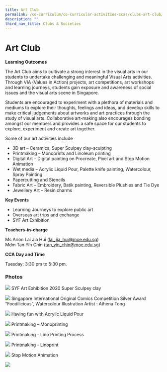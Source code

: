 ```yaml
---
title: Art Club
permalink: /co-curriculum/co-curricular-activities-ccas/clubs-art-club/
description: ""
third_nav_title: Clubs & Societies
---
```

# **Art Club**

**Learning Outcomes**

The Art Club aims to cultivate a strong interest in the visual arts in our students to undertake challenging and meaningful Visual Arts activities. Through VIA (Values in Action) projects, art competitions, art workshops and learning journeys, students gain exposure and awareness of social issues and the visual arts scene in Singapore. 

Students are encouraged to experiment with a plethora of materials and mediums to explore their thoughts, feelings and ideas, and develop skills to make critical judgements about artworks and art practices through the study of visual arts. Collaborative art-making also encourages bonding amongst our members and provides a safe space for our students to explore, experiment and create art together. 

Some of our art activities include

*   3D art – Ceramics, Super Sculpey clay-sculpting
*   Printmaking – Monoprints and Linoleum printing
*   Digital Art – Digital painting on Procreate, Pixel art and Stop Motion Animation
*   Wet media – Acrylic Liquid Pour, Palette knife painting, Watercolour, Spray Painting
*   Papercutting and Stencils
*   Fabric Art – Embroidery, Batik painting, Reversible Plushies and Tie Dye
*   Jewellery Art – Resin charms

**Key Events**

*   Learning Journeys to explore public art
*   Overseas art trips and exchange
*   SYF Art Exhibition  
    

**Teachers-in-charge**

Ms Arion Lai Jia Hui ([lai\_jia\_hui@moe.edu.sg](mailto:lai_jia_hui@moe.edu.sg))  
Mdm Tan Yin Chin ([tan\_yin\_chin@moe.edu.sg](mailto:tan_yin_chin@moe.edu.sg))

**CCA Day and Time**

Tuesday: 3:30 pm to 5:30 pm.

### Photos

![](/images/Photo-1-SYF-Art-exhibition-2020-sculpey-clay-scaled.jpg)
SYF Art Exhibition 2020 Super Sculpey clay

![](/images/Photo-2-SGIOCC-Silver-Award-Athena-Tong-scaled.jpeg)
Singapore International Original Comics Competition Silver Award “Foodilicious”, Watercolour Illustration Artist : Athena Tong

![](/images/Photo-3-Acrylic-Liquid-Pour-scaled.jpeg)
Having fun with Acrylic Liquid Pour

![](/images/Photo-4-Printmaking-Monoprint-scaled.jpg)
Printmaking – Monoprinting

![](/images/Photo-5-Printmaking-Lino-Printing-Process-scaled.jpg)
Printmaking - Lino Printing Process

![](/images/Photo-6-Printmaking-Linoprint-scaled.jpg)
Printmaking - Linoprint

![](/images/Photo-7-Stop-Motion-Animation-art-club.jpg)
Stop Motion Animation

![](/images/Photo-8-Acrylic-Painting-Practice.jpg)